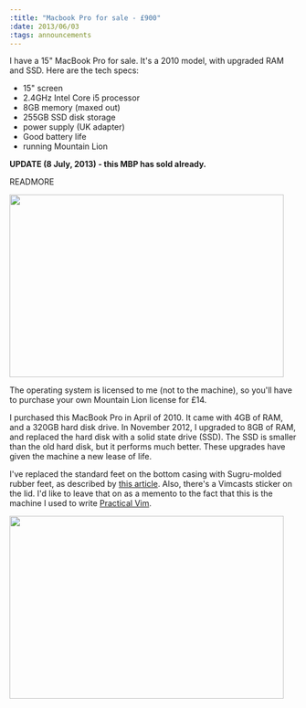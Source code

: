 ```yaml
--- 
:title: "Macbook Pro for sale - £900"
:date: 2013/06/03
:tags: announcements
---
```


I have a 15" MacBook Pro for sale. It's a 2010 model, with upgraded RAM and SSD. Here are the tech specs:

* 15" screen
* 2.4GHz Intel Core i5 processor
* 8GB memory (maxed out)
* 255GB SSD disk storage
* power supply (UK adapter)
* Good battery life
* running Mountain Lion

**UPDATE (8 July, 2013) - this MBP has sold already.**


READMORE

<img width="480" height="320" src="/images/blog/MBP_2010_screen.jpg"/>

The operating system is licensed to me (not to the machine), so you'll have to purchase your own Mountain Lion license for £14.

I purchased this MacBook Pro in April of 2010. It came with 4GB of RAM, and a 320GB hard disk drive. In November 2012, I upgraded to 8GB of RAM, and replaced the hard disk with a solid state drive (SSD). The SSD is smaller than the old hard disk, but it performs much better. These upgrades have given the machine a new lease of life.

I've replaced the standard feet on the bottom casing with Sugru-molded rubber feet, as described by [this article][sugru]. Also, there's a Vimcasts sticker on the lid. I'd like to leave that on as a memento to the fact that this is the machine I used to write [Practical Vim][pv].

<img width="480" height="320" src="/images/blog/MBP_2010_lid.jpg"/>

[sugru]: http://sugru.com/guides/replace-macbook-s-rubber-feet
[pv]: https://pragprog.com/titles/dnvim2/practical-vim-second-edition
